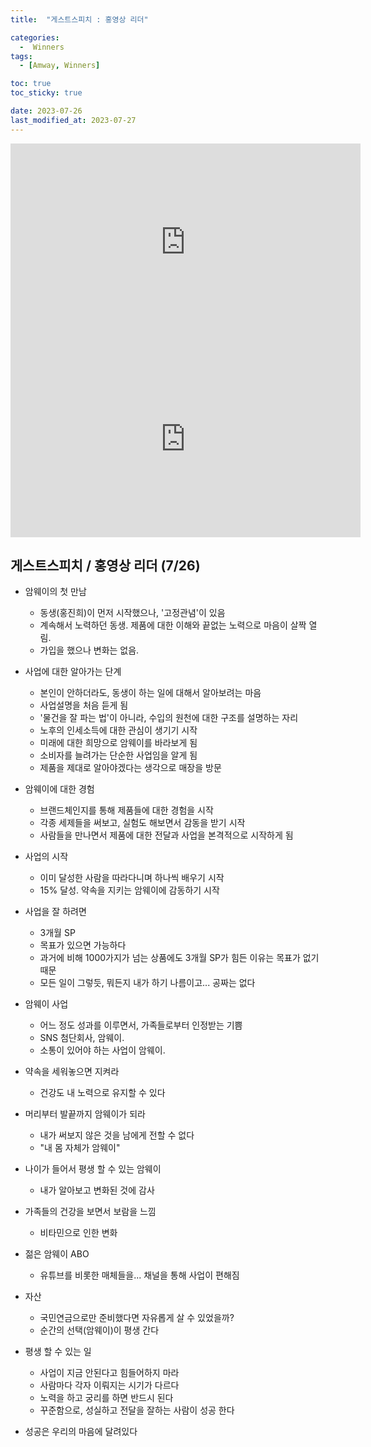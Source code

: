 ```yaml
---
title:  "게스트스피치 : 홍영상 리더" 

categories:
  -  Winners
tags:
  - [Amway, Winners]

toc: true
toc_sticky: true

date: 2023-07-26
last_modified_at: 2023-07-27
---
```



<iframe width="560" height="315" src="https://www.youtube.com/embed/nc18H3JPuGY" title="YouTube video player" frameborder="0" allow="accelerometer; autoplay; clipboard-write; encrypted-media; gyroscope; picture-in-picture; web-share" allowfullscreen></iframe>


<iframe width="560" height="315" src="https://www.youtube.com/embed/wVc_fSXqZ_I" title="YouTube video player" frameborder="0" allow="accelerometer; autoplay; clipboard-write; encrypted-media; gyroscope; picture-in-picture; web-share" allowfullscreen></iframe>



## 게스트스피치 / 홍영상 리더 (7/26)

+ 암웨이의 첫 만남
  - 동생(홍진희)이 먼저 시작했으나, '고정관념'이 있음
  - 계속해서 노력하던 동생. 제품에 대한 이해와 끝없는 노력으로 마음이 살짝 열림.
  - 가입을 했으나 변화는 없음. 

+ 사업에 대한 알아가는 단계
  - 본인이 안하더라도, 동생이 하는 일에 대해서 알아보려는 마음
  - 사업설명을 처음 듣게 됨
  - '물건을 잘 파는 법'이 아니라, 수입의 원천에 대한 구조를 설명하는 자리
  - 노후의 인세소득에 대한 관심이 생기기 시작
  - 미래에 대한 희망으로 암웨이를 바라보게 됨
  - 소비자를 늘려가는 단순한 사업임을 알게 됨
  - 제품을 제대로 알아야겠다는 생각으로 매장을 방문

+ 암웨이에 대한 경험
  - 브랜드체인지를 통해 제품들에 대한 경험을 시작
  - 각종 세제들을 써보고, 실험도 해보면서 감동을 받기 시작
  - 사람들을 만나면서 제품에 대한 전달과 사업을 본격적으로 시작하게 됨

+ 사업의 시작
  - 이미 달성한 사람을 따라다니며 하나씩 배우기 시작
  - 15% 달성. 약속을 지키는 암웨이에 감동하기 시작

+ 사업을 잘 하려면
  - 3개월 SP
  - 목표가 있으면 가능하다
  - 과거에 비해 1000가지가 넘는 상품에도 3개월 SP가 힘든 이유는 목표가 없기 때문
  - 모든 일이 그렇듯, 뭐든지 내가 하기 나름이고... 공짜는 없다
  
+ 암웨이 사업
  - 어느 정도 성과를 이루면서, 가족들로부터 인정받는 기쁨
  - SNS 첨단회사, 암웨이.
  - 소통이 있어야 하는 사업이 암웨이.

+ 약속을 세워놓으면 지켜라
  - 건강도 내 노력으로 유지할 수 있다

+ 머리부터 발끝까지 암웨이가 되라
  - 내가 써보지 않은 것을 남에게 전할 수 없다
  - "내 몸 자체가 암웨이"

+ 나이가 들어서 평생 할 수 있는 암웨이
  - 내가 알아보고 변화된 것에 감사

+ 가족들의 건강을 보면서 보람을 느낌
  - 비타민으로 인한 변화

+ 젊은 암웨이 ABO
  - 유튜브를 비롯한 매체들을... 채널을 통해 사업이 편해짐

+ 자산
  - 국민연금으로만 준비했다면 자유롭게 살 수 있었을까?
  - 순간의 선택(암웨이)이 평생 간다

+ 평생 할 수 있는 일
  - 사업이 지금 안된다고 힘들어하지 마라
  - 사람마다 각자 이뤄지는 시기가 다르다
  - 노력을 하고 궁리를 하면 반드시 된다
  - 꾸준함으로, 성실하고 전달을 잘하는 사람이 성공 한다

+ 성공은 우리의 마음에 달려있다
